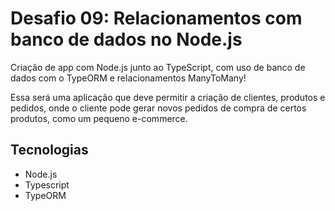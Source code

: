 # Desafio 09: Relacionamentos com banco de dados no Node.js
Criação de app com Node.js junto ao TypeScript, com uso de banco de dados com o TypeORM e relacionamentos ManyToMany!

Essa será uma aplicação que deve permitir a criação de clientes, produtos e pedidos, onde o cliente pode gerar novos pedidos de compra de certos produtos, como um pequeno e-commerce.

## Tecnologias
- Node.js
- Typescript
- TypeORM
